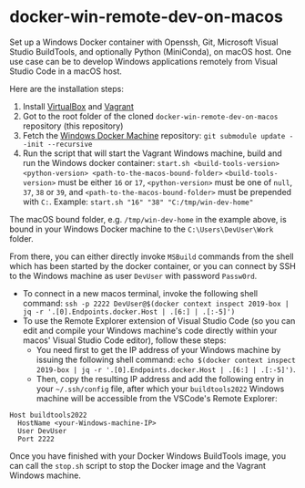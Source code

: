 # docker-win-remote-dev-on-macos
Set up a Windows Docker container with Openssh, Git, Microsoft Visual Studio BuildTools, and optionally Python (MiniConda), on macOS host.
One use case can be to develop Windows applications remotely from Visual Studio Code in a macOS host.

Here are the installation steps:

1. Install [VirtualBox](https://www.virtualbox.org/wiki/Downloads) and [Vagrant](https://www.vagrantup.com/downloads)
2. Got to the root folder of the cloned `docker-win-remote-dev-on-macos` repository (this repository)
3. Fetch the [Windows Docker Machine](https://github.com/StefanScherer/windows-docker-machine) repository: `git submodule update --init --recursive`
4. Run the script that will start the Vagrant Windows machine, build and run the Windows docker container: `start.sh <build-tools-version> <python-version> <path-to-the-macos-bound-folder>`
`<build-tools-version>` must be either `16` or `17`, `<python-version>` must be one of `null`, `37`, `38` or `39`, and `<path-to-the-macos-bound-folder>` must be prepended with `C:`.
Example: `start.sh "16" "38" "C:/tmp/win-dev-home"`

The macOS bound folder, e.g. `/tmp/win-dev-home` in the example above, is bound in your Windows Docker machine to the `C:\Users\DevUser\Work` folder.

From there, you can either directly invoke `MSBuild` commands from the shell which has been started by the docker container, or you can connect by SSH to the Windows machine as user `DevUser` with password `Passw0rd`.
   * To connect in a new macos terminal, invoke the following shell command: `ssh -p 2222 DevUser@$(docker context inspect 2019-box | jq -r '.[0].Endpoints.docker.Host | .[6:] | .[:-5]')`
   * To use the Remote Explorer extension of Visual Studio Code (so you can edit and compile your Windows machine's code directly within your macos' Visual Studio Code editor), follow these steps:
      * You need first to get the IP address of your Windows machine by issuing the following shell command: `echo $(docker context inspect 2019-box | jq -r '.[0].Endpoints.docker.Host | .[6:] | .[:-5]')`.
      * Then, copy the resulting IP address and add the following entry in your `~/.ssh/config` file, after which your `buildtools2022` Windows machine will be accessible from the VSCode's Remote Explorer:

```
Host buildtools2022
  HostName <your-Windows-machine-IP>
  User DevUser
  Port 2222
```

Once you have finished with your Docker Windows BuildTools image, you can call the `stop.sh` script to stop the Docker image and the Vagrant Windows machine.
